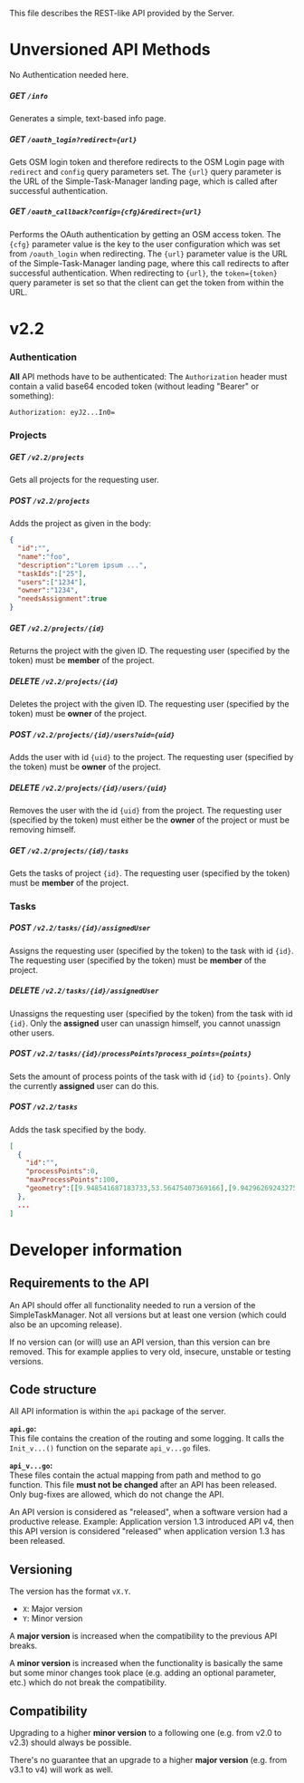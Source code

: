 This file describes the REST-like API provided by the Server.

# Unversioned API Methods

No Authentication needed here.

##### GET `/info`

Generates a simple, text-based info page.

##### GET `/oauth_login?redirect={url}`

Gets OSM login token and therefore redirects to the OSM Login page with `redirect` and `config` query parameters set.
The `{url}` query parameter is the URL of the Simple-Task-Manager landing page, which is called after successful authentication.

##### GET `/oauth_callback?config={cfg}&redirect={url}`

Performs the OAuth authentication by getting an OSM access token.
The `{cfg}` parameter value is the key to the user configuration which was set from `/oauth_login` when redirecting.
The `{url}` parameter value is the URL of the Simple-Task-Manager landing page, where this call redirects to after successful authentication.
When redirecting to `{url}`, the `token={token}` query parameter is set so that the client can get the token from within the URL.

# v2.2

### Authentication

**All** API methods have to be authenticated: The `Authorization` header must contain a valid base64 encoded token (without leading "Bearer" or something):

```
Authorization: eyJ2...In0=
```

### Projects

##### GET  `/v2.2/projects`

Gets all projects for the requesting user.

##### POST  `/v2.2/projects`

Adds the project as given in the body:

```json
{
  "id":"",
  "name":"foo",
  "description":"Lorem ipsum ...",
  "taskIds":["25"],
  "users":["1234"],
  "owner":"1234",
  "needsAssignment":true
}
```

##### GET  `/v2.2/projects/{id}`

Returns the project with the given ID. The requesting user (specified by the token) must be **member** of the project.

##### DELETE  `/v2.2/projects/{id}`

Deletes the project with the given ID. The requesting user (specified by the token) must be **owner** of the project.

##### POST `/v2.2/projects/{id}/users?uid={uid}`

Adds the user with id `{uid}` to the project. The requesting user (specified by the token) must be **owner** of the project.

##### DELETE `/v2.2/projects/{id}/users/{uid}`

Removes the user with the id `{uid}` from the project. The requesting user (specified by the token) must either be the **owner** of the project or must be removing himself.

##### GET  `/v2.2/projects/{id}/tasks`

Gets the tasks of project `{id}`. The requesting user (specified by the token) must be **member** of the project.

### Tasks

##### POST `/v2.2/tasks/{id}/assignedUser`

Assigns the requesting user (specified by the token) to the task with id `{id}`. The requesting user (specified by the token) must be **member** of the project.

##### DELETE `/v2.2/tasks/{id}/assignedUser`

Unassigns the requesting user (specified by the token) from the task with id `{id}`. Only the **assigned** user can unassign himself, you cannot unassign other users.

##### POST `/v2.2/tasks/{id}/processPoints?process_points={points}`

Sets the amount of process points of the task with id `{id}` to `{points}`. Only the currently **assigned** user can do this.

##### POST `/v2.2/tasks`

Adds the task specified by the body.

```json
[
  {
    "id":"",
    "processPoints":0,
    "maxProcessPoints":100,
    "geometry":[[9.948541687183733,53.56475407369166],[9.942962692432753,53.55843257241423],[9.952232406788223,53.55863650655573],[9.948541687183733,53.56475407369166]]
  },
  ...
]
```

# Developer information

## Requirements to the API

An API should offer all functionality needed to run a version of the SimpleTaskManager.
Not all versions but at least one version (which could also be an upcoming release).

If no version can (or will) use an API version, than this version can bre removed.
This for example applies to very old, insecure, unstable or testing versions.

## Code structure

All API information is within the `api` package of the server.

**`api.go`:**<br>
This file contains the creation of the routing and some logging.
It calls the `Init_v...()` function on the separate `api_v...go` files.

**`api_v...go`:**<br>
These files contain the actual mapping from path and method to go function.
This file **must not be changed** after an API has been released.
Only bug-fixes are allowed, which do not change the API.

An API version is considered as "released", when a software version had a productive release.
Example: Application version 1.3 introduced API v4, then this API version is considered "released" when application version 1.3 has been released.

## Versioning

The version has the format `vX.Y`.

* `X`: Major version
* `Y`: Minor version

A **major version** is increased when the compatibility to the previous API breaks.

A **minor version** is increased when the functionality is basically the same but some minor changes took place (e.g. adding an optional parameter, etc.) which do not break the compatibility.

## Compatibility

Upgrading to a higher **minor version** to a following one (e.g. from v2.0 to v2.3) should always be possible.

There's no guarantee that an upgrade to a higher **major version** (e.g. from v3.1 to v4) will work as well. 